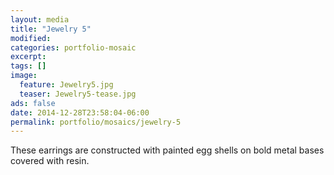 ```yaml
---
layout: media
title: "Jewelry 5"
modified:
categories: portfolio-mosaic
excerpt:
tags: []
image:
  feature: Jewelry5.jpg
  teaser: Jewelry5-tease.jpg
ads: false
date: 2014-12-28T23:58:04-06:00
permalink: portfolio/mosaics/jewelry-5
---
```


These earrings are constructed with painted egg shells on bold metal bases covered with resin.